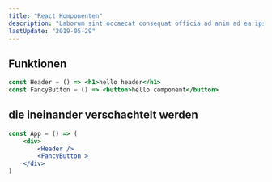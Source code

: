 ```yaml
---
title: "React Komponenten"
description: "Laborum sint occaecat consequat officia ad anim ad ea ipsum cillum tempor."
lastUpdate: "2019-05-29"
---
```


## Funktionen

```jsx
const Header = () => <h1>hello header</h1>
const FancyButton = () => <button>hello component</button>
```

## die ineinander verschachtelt werden

```jsx
const App = () => (
    <div>
        <Header />
        <FancyButton >
    </div>
)
```
